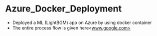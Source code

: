 # Azure_Docker_Deployment
* Deployed a ML (LightBGM) app on Azure by using docker container
* The entire process flow is given here<www.google.com>
